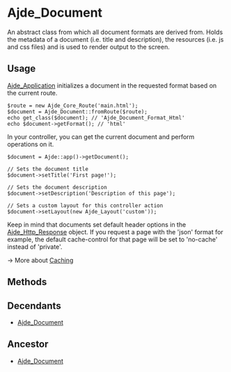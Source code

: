 # Ajde\_Document #

An abstract class from which all document formats are derived from. Holds the metadata of a document (i.e. title and description), the resources (i.e. js and css files) and is used to render output to the screen.



## Usage ##

[Ajde\_Application](APIApplication.md) initializes a document in the requested format based on the current route.

```
$route = new Ajde_Core_Route('main.html');
$document = Ajde_Document::fromRoute($route);
echo get_class($document); // 'Ajde_Document_Format_Html'
echo $document->getFormat(); // 'html'
```

In your controller, you can get the current document and perform operations on it.

```
$document = Ajde::app()->getDocument();

// Sets the document title
$document->setTitle('First page!');

// Sets the document description
$document->setDescription('Description of this page');

// Sets a custom layout for this controller action
$document->setLayout(new Ajde_Layout('custom'));
```

Keep in mind that documents set default header options in the [Ajde\_Http\_Response](APIHttpResponse.md) object. If you request a page with the 'json' format for example, the default cache-control for that page will be set to 'no-cache' instead of 'private'.

→ More about [Caching](DocumentationCaching.md)

## Methods ##

## Decendants ##

  * [Ajde\_Document](APIDocument.md)

## Ancestor ##

  * [Ajde\_Document](APIDocument.md)